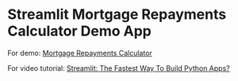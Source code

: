 # Streamlit Mortgage Repayments Calculator Demo App

For demo: [Mortgage Repayments Calculator](https://bradyoo12-streamlit-demo-app-mortgage-calculator-0tprli.streamlit.app/)

For video tutorial: [Streamlit: The Fastest Way To Build Python Apps?](https://www.youtube.com/watch?v=D0D4Pa22iG0&lc=Ugz_mHQgRHlnn1BJqlx4AaABAg)
